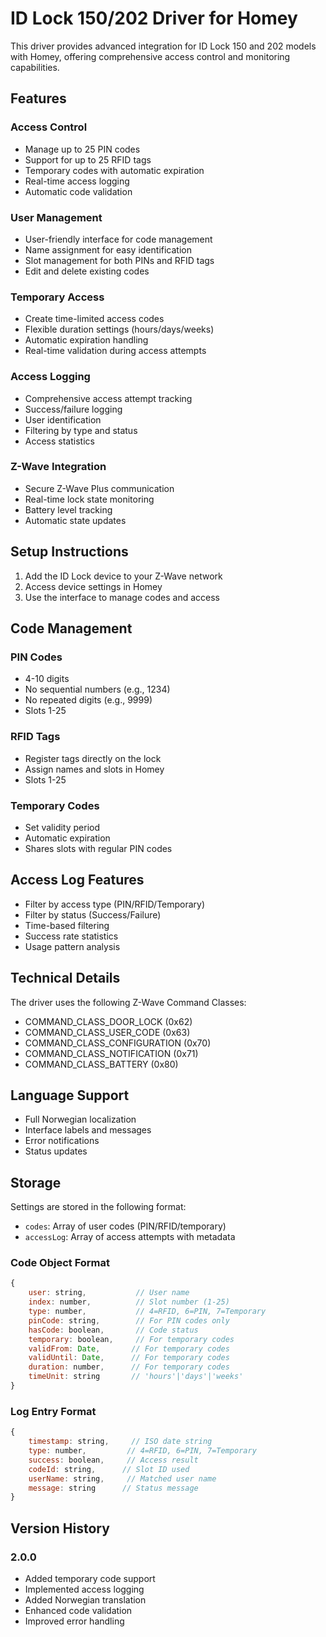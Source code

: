 # ID Lock 150/202 Driver for Homey

This driver provides advanced integration for ID Lock 150 and 202 models with Homey, offering comprehensive access control and monitoring capabilities.

## Features

### Access Control
- Manage up to 25 PIN codes
- Support for up to 25 RFID tags
- Temporary codes with automatic expiration
- Real-time access logging
- Automatic code validation

### User Management
- User-friendly interface for code management
- Name assignment for easy identification
- Slot management for both PINs and RFID tags
- Edit and delete existing codes

### Temporary Access
- Create time-limited access codes
- Flexible duration settings (hours/days/weeks)
- Automatic expiration handling
- Real-time validation during access attempts

### Access Logging
- Comprehensive access attempt tracking
- Success/failure logging
- User identification
- Filtering by type and status
- Access statistics

### Z-Wave Integration
- Secure Z-Wave Plus communication
- Real-time lock state monitoring
- Battery level tracking
- Automatic state updates

## Setup Instructions

1. Add the ID Lock device to your Z-Wave network
2. Access device settings in Homey
3. Use the interface to manage codes and access

## Code Management

### PIN Codes
- 4-10 digits
- No sequential numbers (e.g., 1234)
- No repeated digits (e.g., 9999)
- Slots 1-25

### RFID Tags
- Register tags directly on the lock
- Assign names and slots in Homey
- Slots 1-25

### Temporary Codes
- Set validity period
- Automatic expiration
- Shares slots with regular PIN codes

## Access Log Features

- Filter by access type (PIN/RFID/Temporary)
- Filter by status (Success/Failure)
- Time-based filtering
- Success rate statistics
- Usage pattern analysis

## Technical Details

The driver uses the following Z-Wave Command Classes:
- COMMAND_CLASS_DOOR_LOCK (0x62)
- COMMAND_CLASS_USER_CODE (0x63)
- COMMAND_CLASS_CONFIGURATION (0x70)
- COMMAND_CLASS_NOTIFICATION (0x71)
- COMMAND_CLASS_BATTERY (0x80)

## Language Support
- Full Norwegian localization
- Interface labels and messages
- Error notifications
- Status updates

## Storage

Settings are stored in the following format:
- `codes`: Array of user codes (PIN/RFID/temporary)
- `accessLog`: Array of access attempts with metadata

### Code Object Format
```javascript
{
    user: string,           // User name
    index: number,          // Slot number (1-25)
    type: number,           // 4=RFID, 6=PIN, 7=Temporary
    pinCode: string,        // For PIN codes only
    hasCode: boolean,       // Code status
    temporary: boolean,     // For temporary codes
    validFrom: Date,       // For temporary codes
    validUntil: Date,      // For temporary codes
    duration: number,      // For temporary codes
    timeUnit: string       // 'hours'|'days'|'weeks'
}
```

### Log Entry Format
```javascript
{
    timestamp: string,     // ISO date string
    type: number,         // 4=RFID, 6=PIN, 7=Temporary
    success: boolean,     // Access result
    codeId: string,      // Slot ID used
    userName: string,     // Matched user name
    message: string      // Status message
}
```

## Version History

### 2.0.0
- Added temporary code support
- Implemented access logging
- Added Norwegian translation
- Enhanced code validation
- Improved error handling
